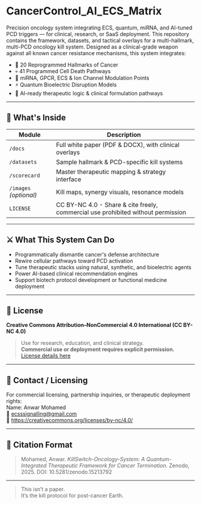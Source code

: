 # CancerControl_AI_ECS_Matrix
Precision oncology system integrating ECS, quantum, miRNA, and AI-tuned PCD triggers — for clinical, research, or SaaS deployment.
This repository contains the framework, datasets, and tactical overlays for a multi-hallmark, multi-PCD oncology kill system. Designed as a clinical-grade weapon against all known cancer resistance mechanisms, this system integrates:

- 🔬 20 Reprogrammed Hallmarks of Cancer
- 💀 41 Programmed Cell Death Pathways
- 🧬 miRNA, GPCR, ECS & Ion Channel Modulation Points
- ⚡ Quantum Bioelectric Disruption Models
- 🧠 AI-ready therapeutic logic & clinical formulation pathways

---

## 🧬 What's Inside

| Module                    | Description |
|--------------------------|-------------|
| `/docs`                  | Full white paper (PDF & DOCX), with clinical overlays |
| `/datasets`              | Sample hallmark & PCD-specific kill systems |
| `/scorecard`             | Master therapeutic mapping & strategy interface |
| `/images` *(optional)*   | Kill maps, synergy visuals, resonance models |
| `LICENSE`                | CC BY-NC 4.0 - Share & cite freely, commercial use prohibited without permission |

---

## ⚔️ What This System Can Do

- Programmatically dismantle cancer's defense architecture
- Rewire cellular pathways toward PCD activation
- Tune therapeutic stacks using natural, synthetic, and bioelectric agents
- Power AI-based clinical recommendation engines
- Support biotech protocol development or functional medicine deployment

---

## 🚫 License

**Creative Commons Attribution–NonCommercial 4.0 International (CC BY-NC 4.0)**  
> Use for research, education, and clinical strategy.  
> **Commercial use or deployment requires explicit permission.**  
[License details here](https://creativecommons.org/licenses/by-nc/4.0/)

---

## 📩 Contact / Licensing

For commercial licensing, partnership inquiries, or therapeutic deployment rights:  
Name: Anwar Mohamed  
📧 ecsssignalling@gmail.com  
🔗 https://creativecommons.org/licenses/by-nc/4.0/

---

## 🧠 Citation Format

> Mohamed, Anwar. *KillSwitch-Oncology-System: A Quantum-Integrated Therapeutic Framework for Cancer Termination.* Zenodo, 2025. DOI: 10.5281/zenodo.15213792

---

> This isn’t a paper.  
> It’s the kill protocol for post-cancer Earth.
